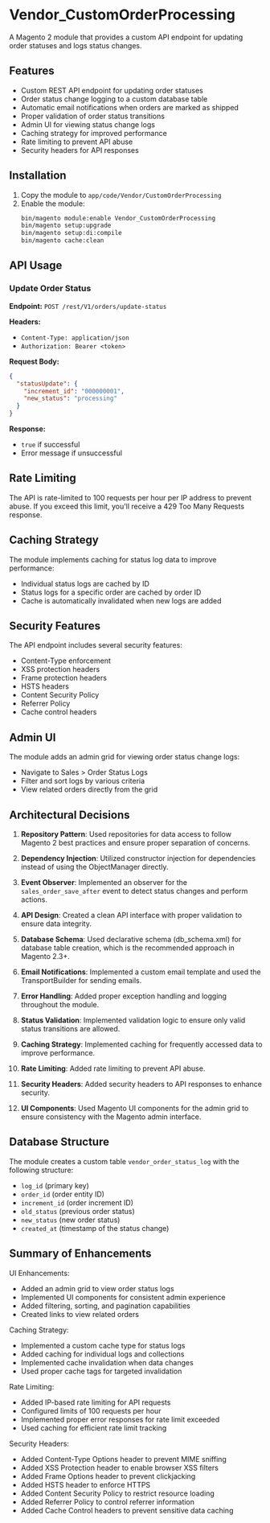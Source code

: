 # Vendor_CustomOrderProcessing

A Magento 2 module that provides a custom API endpoint for updating order statuses and logs status changes.

## Features

- Custom REST API endpoint for updating order statuses
- Order status change logging to a custom database table
- Automatic email notifications when orders are marked as shipped
- Proper validation of order status transitions
- Admin UI for viewing status change logs
- Caching strategy for improved performance
- Rate limiting to prevent API abuse
- Security headers for API responses

## Installation

1. Copy the module to `app/code/Vendor/CustomOrderProcessing`
2. Enable the module:
   ```bash
   bin/magento module:enable Vendor_CustomOrderProcessing
   bin/magento setup:upgrade
   bin/magento setup:di:compile
   bin/magento cache:clean
   ```

## API Usage

### Update Order Status

**Endpoint:** `POST /rest/V1/orders/update-status`

**Headers:**
- `Content-Type: application/json`
- `Authorization: Bearer <token>`

**Request Body:**
```json
{
  "statusUpdate": {
    "increment_id": "000000001",
    "new_status": "processing"
  }
}
```

**Response:**
- `true` if successful
- Error message if unsuccessful

## Rate Limiting

The API is rate-limited to 100 requests per hour per IP address to prevent abuse. If you exceed this limit, you'll receive a 429 Too Many Requests response.

## Caching Strategy

The module implements caching for status log data to improve performance:
- Individual status logs are cached by ID
- Status logs for a specific order are cached by order ID
- Cache is automatically invalidated when new logs are added

## Security Features

The API endpoint includes several security features:
- Content-Type enforcement
- XSS protection headers
- Frame protection headers
- HSTS headers
- Content Security Policy
- Referrer Policy
- Cache control headers

## Admin UI

The module adds an admin grid for viewing order status change logs:
- Navigate to Sales > Order Status Logs
- Filter and sort logs by various criteria
- View related orders directly from the grid

## Architectural Decisions

1. **Repository Pattern**: Used repositories for data access to follow Magento 2 best practices and ensure proper separation of concerns.

2. **Dependency Injection**: Utilized constructor injection for dependencies instead of using the ObjectManager directly.

3. **Event Observer**: Implemented an observer for the `sales_order_save_after` event to detect status changes and perform actions.

4. **API Design**: Created a clean API interface with proper validation to ensure data integrity.

5. **Database Schema**: Used declarative schema (db_schema.xml) for database table creation, which is the recommended approach in Magento 2.3+.

6. **Email Notifications**: Implemented a custom email template and used the TransportBuilder for sending emails.

7. **Error Handling**: Added proper exception handling and logging throughout the module.

8. **Status Validation**: Implemented validation logic to ensure only valid status transitions are allowed.

9. **Caching Strategy**: Implemented caching for frequently accessed data to improve performance.

10. **Rate Limiting**: Added rate limiting to prevent API abuse.

11. **Security Headers**: Added security headers to API responses to enhance security.

12. **UI Components**: Used Magento UI components for the admin grid to ensure consistency with the Magento admin interface.

## Database Structure

The module creates a custom table `vendor_order_status_log` with the following structure:

- `log_id` (primary key)
- `order_id` (order entity ID)
- `increment_id` (order increment ID)
- `old_status` (previous order status)
- `new_status` (new order status)
- `created_at` (timestamp of the status change)

## Summary of Enhancements

UI Enhancements:

- Added an admin grid to view order status logs
- Implemented UI components for consistent admin experience
- Added filtering, sorting, and pagination capabilities
- Created links to view related orders

Caching Strategy:

- Implemented a custom cache type for status logs
- Added caching for individual logs and collections
- Implemented cache invalidation when data changes
- Used proper cache tags for targeted invalidation

Rate Limiting:

- Added IP-based rate limiting for API requests
- Configured limits of 100 requests per hour
- Implemented proper error responses for rate limit exceeded
- Used caching for efficient rate limit tracking

Security Headers:

- Added Content-Type Options header to prevent MIME sniffing
- Added XSS Protection header to enable browser XSS filters
- Added Frame Options header to prevent clickjacking
- Added HSTS header to enforce HTTPS
- Added Content Security Policy to restrict resource loading
- Added Referrer Policy to control referrer information
- Added Cache Control headers to prevent sensitive data caching